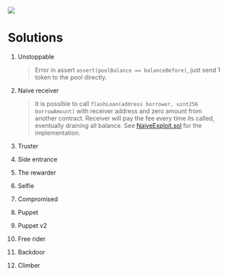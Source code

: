 ![](cover.png)

# Solutions

1. Unstoppable

   > Error in assert `assert(poolBalance == balanceBefore)`, just send 1 token to the pool directly.

2. Naive receiver

   > It is possible to call `flashLoan(address borrower, uint256 borrowAmount)` with receiver address and zero amount from another contract. Receiver will pay the fee every time its called, eventually draining all balance. See [NaiveExploit.sol](contracts/attacker-contracts/NaiveExploit.sol) for the implementation.

3. Truster

4. Side entrance

5. The rewarder

6. Selfie

7. Compromised

8. Puppet

9. Puppet v2

10. Free rider

11. Backdoor

12. Climber
